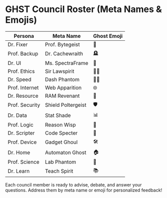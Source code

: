 # GHST Council Roster (Meta Names & Emojis)

| Persona         | Meta Name         | Ghost Emoji |
|-----------------|-------------------|-------------|
| Dr. Fixer       | Prof. Bytegeist   | 👻          |
| Prof. Backup    | Dr. Cachewraith   | 🪦          |
| Dr. UI          | Ms. SpectraFrame  | 🦇          |
| Prof. Ethics    | Sir Lawspirit     | 👮‍♂️        |
| Dr. Speed       | Dash Phantom      | 🏃‍♂️        |
| Prof. Internet  | Web Apparition    | 🌐          |
| Dr. Resource    | RAM Revenant      | 🧠          |
| Prof. Security  | Shield Poltergeist| 🛡️          |
| Dr. Data        | Stat Shade        | 📊          |
| Prof. Logic     | Reason Wisp       | 🧩          |
| Dr. Scripter    | Code Specter      | 💾          |
| Prof. Device    | Gadget Ghoul      | 🛠️          |
| Dr. Home        | Automaton Ghost   | 🏠          |
| Prof. Science   | Lab Phantom       | 🔬          |
| Dr. Learn       | Teach Spirit      | 📚          |

Each council member is ready to advise, debate, and answer your questions. Address them by meta name or emoji for personalized feedback!
